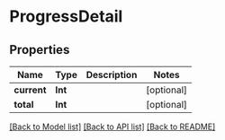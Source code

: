 # ProgressDetail

## Properties
Name | Type | Description | Notes
------------ | ------------- | ------------- | -------------
**current** | **Int** |  | [optional] 
**total** | **Int** |  | [optional] 

[[Back to Model list]](../README.md#documentation-for-models) [[Back to API list]](../README.md#documentation-for-api-endpoints) [[Back to README]](../README.md)


